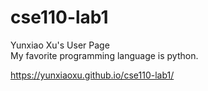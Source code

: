 # cse110-lab1
Yunxiao Xu's User Page  
My favorite programming language is python.

https://yunxiaoxu.github.io/cse110-lab1/